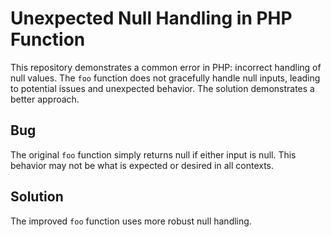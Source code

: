 # Unexpected Null Handling in PHP Function

This repository demonstrates a common error in PHP:  incorrect handling of null values.  The `foo` function does not gracefully handle null inputs, leading to potential issues and unexpected behavior.  The solution demonstrates a better approach.

## Bug
The original `foo` function simply returns null if either input is null. This behavior may not be what is expected or desired in all contexts.

## Solution
The improved `foo` function uses more robust null handling.